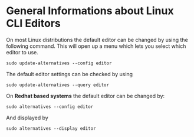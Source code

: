 # General Informations about Linux CLI Editors

On most Linux distributions the default editor can be changed by using the following command. This will open up a menu which lets you select which editor to use.
```shell
sudo update-alternatives --config editor
```

The default editor settings can be checked by using
```shell
sudo update-alternatives --query editor
```

On **Redhat based systems** the default editor can be changed by:
```shell
sudo alternatives --config editor
```

And displayed by
```shell
sudo alternatives --display editor
```

